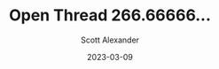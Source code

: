 ---
layout: podcast
title: "Open Thread 266.66666..."
author: Scott Alexander
description: https://astralcodexten.substack.com/p/open-thread-26666666
date: 2023-03-09
length: 39372
duration: 10
guid: open-thread-26666666
---